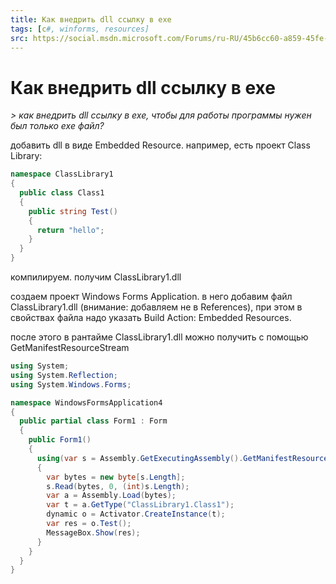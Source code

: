 ```yaml
---
title: Как внедрить dll ссылку в exe
tags: [c#, winforms, resources]
src: https://social.msdn.microsoft.com/Forums/ru-RU/45b6cc60-a859-45fe-b271-ec844c8894cf/-dll-exe?forum=fordesktopru
---
```

# Как внедрить dll ссылку в exe
*> как внедрить dll ссылку в exe, чтобы для работы программы нужен был только exe файл?*

добавить dll в виде Embedded Resource.
например, есть проект Class Library:
```c#
namespace ClassLibrary1
{
  public class Class1
  {
    public string Test()
    {
      return "hello";
    }
  }
}
```
компилируем. получим ClassLibrary1.dll
 
создаем проект Windows Forms Application. в него добавим файл ClassLibrary1.dll (внимание: добавляем не в References), при этом в свойствах файла надо указать Build Action: Embedded Resources.
 
после этого в рантайме ClassLibrary1.dll можно получить с помощью GetManifestResourceStream
```c#
using System;
using System.Reflection;
using System.Windows.Forms;

namespace WindowsFormsApplication4
{
  public partial class Form1 : Form
  {
    public Form1()
    {
      using(var s = Assembly.GetExecutingAssembly().GetManifestResourceStream("WindowsFormsApplication4.ClassLibrary1.dll"))
      {
        var bytes = new byte[s.Length];
        s.Read(bytes, 0, (int)s.Length);
        var a = Assembly.Load(bytes);
        var t = a.GetType("ClassLibrary1.Class1");
        dynamic o = Activator.CreateInstance(t);
        var res = o.Test();
        MessageBox.Show(res);
      }
    }
  }
}
```
